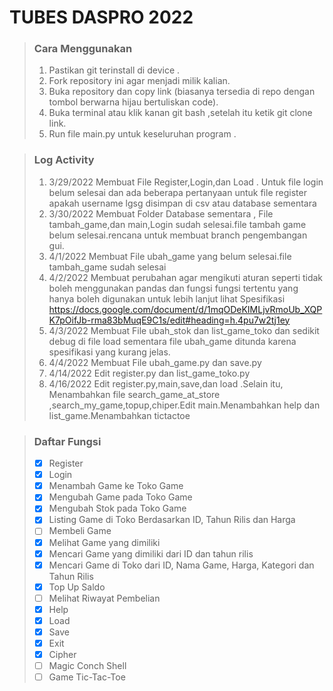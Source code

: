 # TUBES DASPRO 2022
> ### Cara Menggunakan
> 1. Pastikan git terinstall di device .
> 2. Fork repository ini agar menjadi milik kalian.
> 3. Buka repository dan copy link (biasanya tersedia di repo dengan tombol berwarna hijau bertuliskan code).
> 4. Buka terminal atau klik kanan git bash ,setelah itu ketik git clone link.
> 5. Run file main.py untuk keseluruhan program .

> ### Log Activity 
> 1. 3/29/2022 Membuat File Register,Login,dan Load . Untuk file login belum selesai dan ada beberapa pertanyaan untuk file register apakah username lgsg disimpan di csv atau database sementara
> 2. 3/30/2022 Membuat Folder Database sementara , File tambah_game,dan main,Login sudah selesai.file tambah game belum selesai.rencana untuk membuat branch pengembangan gui.
> 3. 4/1/2022 Membuat File ubah_game yang belum selesai.file tambah_game sudah selesai 
> 4. 4/2/2022 Membuat perubahan agar mengikuti aturan seperti tidak boleh menggunakan pandas dan fungsi fungsi tertentu yang hanya boleh digunakan untuk lebih lanjut lihat Spesifikasi https://docs.google.com/document/d/1mqODeKIMLjvRmoUb_XQPK7pOifJb-rma83bMuqE9C1s/edit#heading=h.4pu7w2tj1ey
> 5. 4/3/2022 Membuat File ubah_stok dan list_game_toko dan sedikit debug di file load sementara file ubah_game ditunda karena spesifikasi yang kurang jelas.
> 6. 4/4/2022 Membuat File ubah_game.py dan save.py 
> 7. 4/14/2022 Edit register.py dan list_game_toko.py  
> 8. 4/16/2022 Edit register.py,main,save,dan load .Selain itu, Menambahkan file search_game_at_store ,search_my_game,topup,chiper.Edit main.Menambahkan help dan list_game.Menambahkan tictactoe   

> ### Daftar Fungsi
> - [x] Register
> - [x] Login
> - [x] Menambah Game ke Toko Game
> - [x] Mengubah Game pada Toko Game
> - [x] Mengubah Stok pada Toko Game
> - [x] Listing Game di Toko Berdasarkan ID, Tahun Rilis dan Harga
> - [ ] Membeli Game
> - [x] Melihat Game yang dimiliki
> - [x] Mencari Game yang dimiliki dari ID dan tahun rilis
> - [x] Mencari Game di Toko dari ID, Nama Game, Harga, Kategori dan Tahun Rilis
> - [x] Top Up Saldo
> - [ ] Melihat Riwayat Pembelian
> - [x] Help
> - [x] Load
> - [x] Save
> - [x] Exit
> - [x] Cipher 
> - [ ] Magic Conch Shell
> - [ ] Game Tic-Tac-Toe
